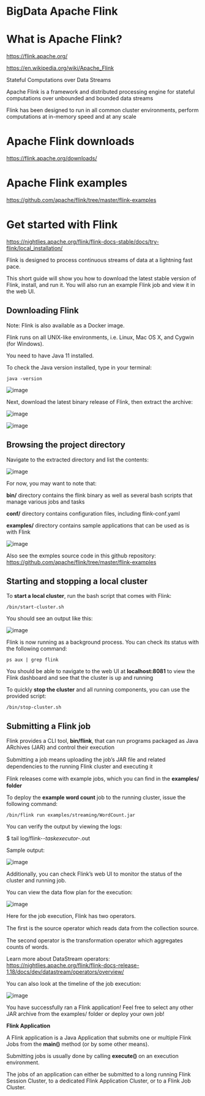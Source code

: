 # BigData Apache Flink

# What is Apache Flink?

https://flink.apache.org/

https://en.wikipedia.org/wiki/Apache_Flink

Stateful Computations over Data Streams

Apache Flink is a framework and distributed processing engine for stateful computations over unbounded and bounded data streams

Flink has been designed to run in all common cluster environments, perform computations at in-memory speed and at any scale

# Apache Flink downloads

https://flink.apache.org/downloads/

# Apache Flink examples

https://github.com/apache/flink/tree/master/flink-examples

# Get started with Flink

https://nightlies.apache.org/flink/flink-docs-stable/docs/try-flink/local_installation/

Flink is designed to process continuous streams of data at a lightning fast pace. 

This short guide will show you how to download the latest stable version of Flink, install, and run it. You will also run an example Flink job and view it in the web UI.

## Downloading Flink #
Note: Flink is also available as a Docker image.

Flink runs on all UNIX-like environments, i.e. Linux, Mac OS X, and Cygwin (for Windows). 

You need to have Java 11 installed. 

To check the Java version installed, type in your terminal:

```
java -version
```

![image](https://github.com/luiscoco/BigData_Apache_Flink/assets/32194879/d0f59057-d542-433b-aa95-6386806604f7)

Next, download the latest binary release of Flink, then extract the archive:

![image](https://github.com/luiscoco/BigData_Flink/assets/32194879/c4aa3c09-c42e-40ce-ace3-d635676d0313)

![image](https://github.com/luiscoco/BigData_Flink/assets/32194879/cb556c93-b761-4086-a158-ad5827dc7d39)

## Browsing the project directory

Navigate to the extracted directory and list the contents:

![image](https://github.com/luiscoco/BigData_Apache_Flink/assets/32194879/bb450bd0-7e74-45bb-9b2d-ebf8aa9ed225)

For now, you may want to note that:

**bin/** directory contains the flink binary as well as several bash scripts that manage various jobs and tasks

**conf/** directory contains configuration files, including flink-conf.yaml

**examples/** directory contains sample applications that can be used as is with Flink

![image](https://github.com/luiscoco/BigData_Apache_Flink/assets/32194879/4fd234d4-1a22-4e58-83eb-2fe78f5fbfa8)

Also see the exmples source code in this github repository: https://github.com/apache/flink/tree/master/flink-examples

## Starting and stopping a local cluster #

To **start a local cluster**, run the bash script that comes with Flink:

```
/bin/start-cluster.sh
```

You should see an output like this:

![image](https://github.com/luiscoco/BigData_Flink/assets/32194879/2403bf09-aae5-4558-b9ae-e4d423c572d9)

Flink is now running as a background process. You can check its status with the following command:

```
ps aux | grep flink
```

You should be able to navigate to the web UI at **localhost:8081** to view the Flink dashboard and see that the cluster is up and running

To quickly **stop the cluster** and all running components, you can use the provided script:

```
/bin/stop-cluster.sh
```

## Submitting a Flink job #

Flink provides a CLI tool, **bin/flink**, that can run programs packaged as Java ARchives (JAR) and control their execution

Submitting a job means uploading the job’s JAR ﬁle and related dependencies to the running Flink cluster and executing it

Flink releases come with example jobs, which you can ﬁnd in the **examples/ folder**

To deploy the **example word count** job to the running cluster, issue the following command:

```
/bin/flink run examples/streaming/WordCount.jar
```

You can verify the output by viewing the logs:

$ tail log/flink-*-taskexecutor-*.out

Sample output:

![image](https://github.com/luiscoco/BigData_Flink/assets/32194879/ed3b778d-d5f0-48f0-b183-7238ca839d91)

Additionally, you can check Flink’s web UI to monitor the status of the cluster and running job.

You can view the data flow plan for the execution:

![image](https://github.com/luiscoco/BigData_Flink/assets/32194879/cc4ea8c1-2cb8-4f10-8390-8320e1cbca17)

Here for the job execution, Flink has two operators. 

The ﬁrst is the source operator which reads data from the collection source. 

The second operator is the transformation operator which aggregates counts of words. 

Learn more about DataStream operators: https://nightlies.apache.org/flink/flink-docs-release-1.18/docs/dev/datastream/operators/overview/

You can also look at the timeline of the job execution:

![image](https://github.com/luiscoco/BigData_Flink/assets/32194879/c9b4279a-0707-490d-a927-1a9d4c4bf386)

You have successfully ran a Flink application! Feel free to select any other JAR archive from the examples/ folder or deploy your own job!

**Flink Application**

A Flink application is a Java Application that submits one or multiple Flink Jobs from the **main()** method (or by some other means). 

Submitting jobs is usually done by calling **execute()** on an execution environment.

The jobs of an application can either be submitted to a long running Flink Session Cluster, to a dedicated Flink Application Cluster, or to a Flink Job Cluster.

